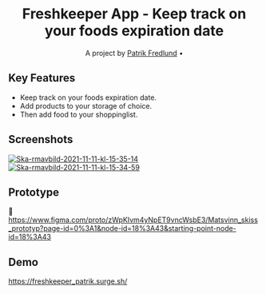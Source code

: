 <h1 align="center">  Freshkeeper App - Keep track on your foods expiration date </h1>

<p align="center"> A project by <a href="https://github.com/patrik-fredlund">Patrik Fredlund</a> •
</p>

## Key Features
 
- Keep track on your foods expiration date.
- Add products to your storage of choice.
- Then add food to your shoppinglist.

## Screenshots
<a href="https://ibb.co/mc59Wnv"><img src="https://i.ibb.co/mc59Wnv/Ska-rmavbild-2021-11-11-kl-15-35-14.png" alt="Ska-rmavbild-2021-11-11-kl-15-35-14" border="0"></a> <a href="https://ibb.co/NS7Gq5X"><img src="https://i.ibb.co/NS7Gq5X/Ska-rmavbild-2021-11-11-kl-15-34-59.png" alt="Ska-rmavbild-2021-11-11-kl-15-34-59" border="0"></a>

## Prototype
:link: https://www.figma.com/proto/zWpKIvm4yNpET9vncWsbE3/Matsvinn_skiss_prototyp?page-id=0%3A1&node-id=18%3A43&starting-point-node-id=18%3A43

## Demo
https://freshkeeper_patrik.surge.sh/





